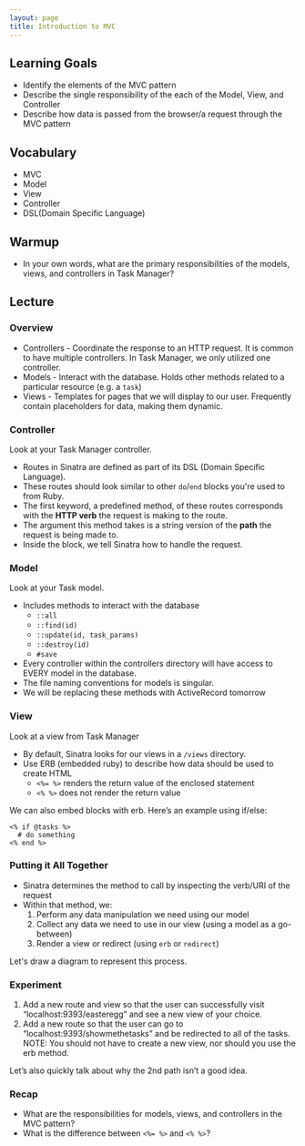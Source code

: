 ```yaml
---
layout: page
title: Introduction to MVC
---
```


## Learning Goals

* Identify the elements of the MVC pattern
* Describe the single responsibility of the each of the Model, View, and Controller
* Describe how data is passed from the browser/a request through the MVC pattern

## Vocabulary 
* MVC
* Model 
* View
* Controller
* DSL(Domain Specific Language)

## Warmup

* In your own words, what are the primary responsibilities of the models, views, and controllers in Task Manager?

## Lecture

### Overview

* Controllers - Coordinate the response to an HTTP request. It is common to have multiple controllers. In Task Manager, we only utilized one controller.
* Models - Interact with the database. Holds other methods related to a particular resource (e.g. a `task`)
* Views - Templates for pages that we will display to our user. Frequently contain placeholders for data, making them dynamic.

### Controller

Look at your Task Manager controller.

* Routes in Sinatra are defined as part of its DSL (Domain Specific Language).
* These routes should look similar to other `do`/`end` blocks you're used to from Ruby.
* The first keyword, a predefined method, of these routes corresponds with the **HTTP verb** the request is making to the route.
* The argument this method takes is a string version of the **path** the request is being made to.
* Inside the block, we tell Sinatra how to handle the request.

### Model

Look at your Task model.

* Includes methods to interact with the database
    * `::all`
    * `::find(id)`
    * `::update(id, task_params)`
    * `::destroy(id)`
    * `#save`
* Every controller within the controllers directory will have access to EVERY model in the database.
* The file naming conventions for models is singular.
* We will be replacing these methods with ActiveRecord tomorrow

### View

Look at a view from Task Manager

* By default, Sinatra looks for our views in a `/views` directory.
* Use ERB (embedded ruby) to describe how data should be used to create HTML
    * `<%= %>` renders the return value of the enclosed statement
    * `<% %>` does not render the return value

We can also embed blocks with erb. Here’s an example using if/else:

```erb
<% if @tasks %>
  # do something
<% end %>
```

### Putting it All Together

* Sinatra determines the method to call by inspecting the verb/URI of the request
* Within that method, we:
    1. Perform any data manipulation we need using our model
    1. Collect any data we need to use in our view (using a model as a go-between)
    1. Render a view or redirect (using `erb` or `redirect`)

Let's draw a diagram to represent this process.

### Experiment

1) Add a new route and view so that the user can successfully visit “localhost:9393/easteregg” and see a new view of your choice.
2) Add a new route so that the user can go to “localhost:9393/showmethetasks” and be redirected to all of the tasks. NOTE: You should not have to create a new view, nor should you use the erb method.

Let’s also quickly talk about why the 2nd path isn’t a good idea.

### Recap

* What are the responsibilities for models, views, and controllers in the MVC pattern?
* What is the difference between `<%= %>` and `<% %>`?
